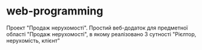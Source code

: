 # web-programming
Проект "Продаж нерухомості".
Простий веб-додаток для предметної області "Продаж нерухомості", в якому реалізовано 3 сутності "Рієлтор, нерухомість, клієнт"
